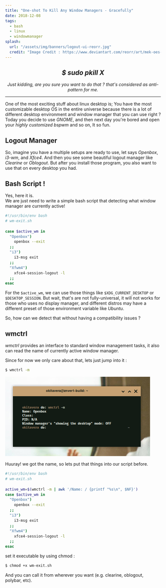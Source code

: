 ```yaml
---
title: "One-shot To Kill Any Window Managers - Gracefully"
date: 2018-12-08
tags:
  - bash
  - linux
  - windowmanager
splash:
  url: "/assets/img/banners/logout-ui-reorr.jpg"
  credit: "Image Credit : https://www.deviantart.com/reorr/art/mek-oes-mohave-768247044"
---
```


<center>
<h2 style="text-transform:unset"><i>$ sudo pkill X</i></h2>

_Just kidding, are you sure you want to do that ? that's considered as anti-pattern for me._

</center>

---

One of the most exciting stuff about linux desktop is; You have the most customizable desktop OS in the entire universe because there is a lot of different desktop environment and window manager that you can use right ?
Today you decide to use _GNOME_, and then next day you're bored and open your _highly customized bspwm_ and so on, It so fun.

## Logout Manager

So, imagine you have a multiple setups are ready to use, let says _Openbox_, _i3-wm_, and _Xfce4_.
And then you see some beautiful logout manager like _Clearine_ or _Oblogout_.
But after you install those program, you also want to use that on every desktop you had.

## Bash Script !

Yes, here it is.<br>
We are just need to write a simple bash script that detecting what window manager are currently active!

```bash
#!/usr/bin/env bash
# wm-exit.sh

case $active_wm in
  "Openbox")
    openbox --exit
  ;;
  "i3")
    i3-msg exit
  ;;
  "Xfwm4")
    xfce4-session-logout -l
  ;;
esac
```

For the `$active_wm`, we can use those things like `$XDG_CURRENT_DESKTOP` or `$DESKTOP_SESSION`.
But wait, that's are not fully-universal, it will not works for those who uses no display manager, and different distros may have a different preset of those environment variable like _Ubuntu_.

So, how can we detect that without having a compatibility issues ?

## wmctrl

_wmctrl_ provides an interface to standard window management tasks, it also can read the name of currently active window manager.

Since for now we only care about that, lets just jump into it :

```bash
$ wmctrl -m
```

![wmctrl-m](/assets/img/articles/wmctrl-m.png)

Huuray!
we got the name, so lets put that things into our script before.

```bash
#!/usr/bin/env bash
# wm-exit.sh

active_wm=$(wmctrl -m | awk '/Name: / {printf "%s\n", $NF}')
case $active_wm in
  "Openbox")
    openbox --exit
  ;;
  "i3")
    i3-msg exit
  ;;
  "Xfwm4")
    xfce4-session-logout -l
  ;;
esac
```

set it executable by using chmod :

```bash
$ chmod +x wm-exit.sh
```

And you can call it from wherever you want (e.g. clearine, oblogout, polybar, etc).
